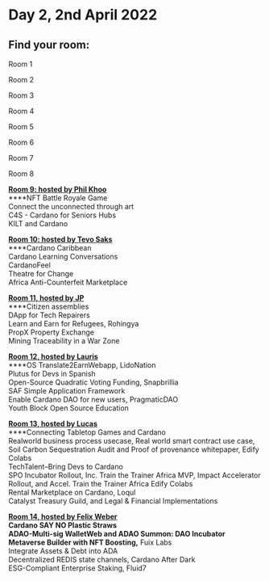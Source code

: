 # Day 2, 2nd April 2022

## Find your room:

Room 1

Room 2

Room 3

Room 4

Room 5

Room 6

Room 7

Room 8

****[**Room 9: hosted by Phil Khoo**](https://quality-assurance-dao.gitbook.io/qadao-transcription-service/ideafest-fund-8/day-2-2nd-april-2022/room-9-hosted-by-phil-khoo)****\
****NFT Battle Royale Game\
Connect the unconnected through art\
C4S - Cardano for Seniors Hubs\
KILT and Cardano

****[**Room 10: hosted by Tevo Saks**](https://quality-assurance-dao.gitbook.io/qadao-transcription-service/ideafest-fund-8/day-2-2nd-april-2022/room-10-hosted-by-tevo-saks)****\
****Cardano Caribbean\
Cardano Learning Conversations\
CardanoFeel\
Theatre for Change\
Africa Anti-Counterfeit Marketplace

****[**Room 11, hosted by JP**](https://quality-assurance-dao.gitbook.io/qadao-transcription-service/ideafest-fund-8/day-2-2nd-april-2022/room-11-hosted-by-jp)****\
****Citizen assemblies\
DApp for Tech Repairers\
Learn and Earn for Refugees, Rohingya\
PropX Property Exchange\
Mining Traceability in a War Zone &#x20;

****[**Room 12, hosted by Lauris**](https://quality-assurance-dao.gitbook.io/qadao-transcription-service/ideafest-fund-8/day-2-2nd-april-2022/room-12-hosted-by-lauris)****\
****OS Translate2EarnWebapp, LidoNation\
Plutus for Devs in Spanish\
Open-Source Quadratic Voting Funding, Snapbrillia\
SAF Simple Application Framework \
Enable Cardano DAO for new users, PragmaticDAO\
Youth Block Open Source Education

****[**Room 13, hosted by Lucas**](https://quality-assurance-dao.gitbook.io/qadao-transcription-service/ideafest-fund-8/day-2-2nd-april-2022/room-13-hosted-by-lucas)****\
****Connecting Tabletop Games and Cardano\
Realworld business process usecase, Real world smart contract use case, Soil Carbon Sequestration Audit and Proof of provenance whitepaper, Edify Colabs\
TechTalent–Bring Devs to Cardano\
SPO Incubator Rollout, Inc. Train the Trainer Africa MVP, Impact Accelerator Rollout, and Accel. Train the Trainer Africa Edify Colabs\
Rental Marketplace on Cardano, Loqul\
Catalyst Treasury Guild, and Legal & Financial Implementations

****[**Room 14, hosted by Felix Weber**](https://quality-assurance-dao.gitbook.io/qadao-transcription-service/ideafest-fund-8/day-2-2nd-april-2022/room-14-hosted-by-felix-weber)****\
****Cardano SAY NO Plastic Straws\
ADAO-Multi-sig WalletWeb and ADAO Summon: DAO Incubator\
Metaverse Builder with NFT Boosting**,** Fuix Labs\
Integrate Assets & Debt into ADA\
Decentralized REDIS state channels, Cardano After Dark\
ESG-Compliant Enterprise Staking, Fluid7

